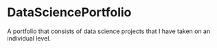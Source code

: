 # DataSciencePortfolio
A portfolio that consists of data science projects that I have taken on an individual level.
